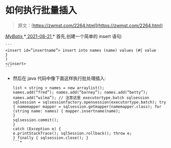 <!--yml
category: 未分类
date: 0001-01-01 00:00:00
-->

# 如何执行批量插入

> 原文：[https://zwmst.com/2264.html](https://zwmst.com/2264.html)

   [ *MyBatis* ](https://zwmst.com/mybatis)*[ <time datetime="2021-08-21T11:58:13+08:00"> 2021-08-21 </time> ](https://zwmst.com/2264.html)  *   首先,创建一个简单的 insert 语句:

    ```
    <insert id=”insertname”> insert into names (name) values (#{ value
    }
    )
    </insert> 
    ```

*   然后在 java 代码中像下面这样执行批处理插入:

    ```
    list < string > names = new arraylist();
    names.add(“fred”); names.add(“barney”); names.add(“betty”); names.add(“wilma”); // 注意这里 executortype.batch sqlsession sqlsession = sqlsessionfactory.opensession(executortype.batch); try { namemapper mapper = sqlsession.getmapper(namemapper.class); for (string name: names) { mapper.insertname(name);
    }
    sqlsession.commit();
    }
    catch (Exception e) {
    e.printStackTrace(); sqlSession.rollback(); throw e;
    } finally { sqlsession.close(); }
    ```*